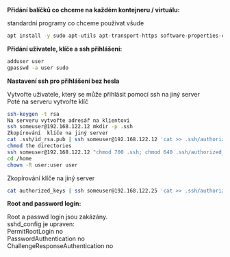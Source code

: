 **Přidání balíčků co chceme na každém kontejneru / virtuálu:**

standardní programy co chceme používat všude

```bash
apt install -y sudo apt-utils apt-transport-https software-properties-common htop net-tools wget curl gnupg zip unzip lsb-release apt-utils ca-certificates debian-keyring
```

**Přidání uživatele, klíče a ssh přihlášení:**

```bash
adduser user
gpasswd -a user sudo
```

**Nastavení ssh pro přihlášení bez hesla**

Vytvořte uživatele, který se může přihlásit pomocí ssh na jiný server  
Poté na serveru vytvořte klíč

```bash
ssh-keygen -t rsa
Na serveru vytvořte adresář na klientovi
ssh someuser@192.168.122.12 mkdir -p .ssh
Zkopírování  klíče na jiný server
cat .ssh/id_rsa.pub | ssh someuser@192.168.122.12 'cat >> .ssh/authorized_keys'
chmod the directories
ssh someuser@192.168.122.12 "chmod 700 .ssh; chmod 640 .ssh/authorized_keys"
cd /home
chown -R user:user user
```

Zkopírování klíče na jiný server

```bash
cat authorized_keys | ssh someuser@192.168.122.25 'cat >> .ssh/authorized_keys'
```

**Root and password login:**

Root a passwd login jsou zakázány.  
sshd_config je upraven:  
PermitRootLogin no  
PasswordAuthentication no  
ChallengeResponseAuthentication no
